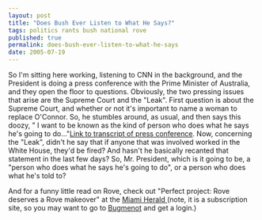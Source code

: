 ```yaml
---
layout: post
title: "Does Bush Ever Listen to What He Says?"
tags: politics rants bush national rove
published: true
permalink: does-bush-ever-listen-to-what-he-says
date: 2005-07-19
---
```


So I'm sitting here working, listening to CNN in the background, and the President is doing a press conference with the Prime Minister of Australia, and they open the floor to questions.  Obviously, the two pressing issues that arise are the Supreme Court and the "Leak".  First question is about the Supreme Court, and whether or not it's important to name a woman to replace O'Connor.  So, he stumbles around, as usual, and then says this doozy, " I want to be known as the kind of person who does what he says he's going to do..."<a href="http://www.whitehouse.gov/news/releases/2005/07/20050719.html">Link to transcript of press conference</a>.
Now, concerning the "Leak", didn't he say that if anyone that was involved worked in  the White House, they'd be fired? And hasn't he basically recanted that statement in the last few days? So, Mr. President, which is it going to be, a "person who does what he says he's going to do", or a person who does what he's told to?

And for a funny little read on Rove,  check out "Perfect project: Rove deserves a Rove makeover" at the <a href="http://www.miami.com/mld/miamiherald/12165077.htm">Miami Herald </a> (note, it is a subscription site, so you may want to go to <a href="http://www.bugmenot.com/view.php?url=www.miamiherald.com">Bugmenot</a> and get a login.)
